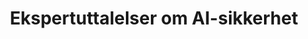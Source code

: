 ---
layout: quotes.njk
title: Ekspertuttalelser om AI-sikkerhet
description: Innsikt og advarsler fra ledende eksperter om risikoene og utfordringene ved avansert AI.
tags: page
permalink: /no/sitater/
lang: no
--- 